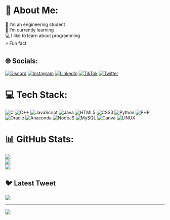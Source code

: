 # 💫 About Me:
👯 I’m an engineering student<br>🌱 I’m currently learning<br>💻 I like to learn about programming<br>⚡ Fun fact


## 🌐 Socials:
[![Discord](https://img.shields.io/badge/Discord-%237289DA.svg?logo=discord&logoColor=white)](https://discord.gg/DIEGHOUL31#2709) [![Instagram](https://img.shields.io/badge/Instagram-%23E4405F.svg?logo=Instagram&logoColor=white)](https://instagram.com/mooldi31) [![LinkedIn](https://img.shields.io/badge/LinkedIn-%230077B5.svg?logo=linkedin&logoColor=white)](https://linkedin.com/in/DiegoMorales) [![TikTok](https://img.shields.io/badge/TikTok-%23000000.svg?logo=TikTok&logoColor=white)](https://tiktok.com/@@mooldi) [![Twitter](https://img.shields.io/badge/Twitter-%231DA1F2.svg?logo=Twitter&logoColor=white)](https://twitter.com/@diegomoralesol2) 

# 💻 Tech Stack:
![C](https://img.shields.io/badge/c-%2300599C.svg?style=for-the-badge&logo=c&logoColor=white) ![C++](https://img.shields.io/badge/c++-%2300599C.svg?style=for-the-badge&logo=c%2B%2B&logoColor=white) ![JavaScript](https://img.shields.io/badge/javascript-%23323330.svg?style=for-the-badge&logo=javascript&logoColor=%23F7DF1E) ![Java](https://img.shields.io/badge/java-%23ED8B00.svg?style=for-the-badge&logo=java&logoColor=white) ![HTML5](https://img.shields.io/badge/html5-%23E34F26.svg?style=for-the-badge&logo=html5&logoColor=white) ![CSS3](https://img.shields.io/badge/css3-%231572B6.svg?style=for-the-badge&logo=css3&logoColor=white) ![Python](https://img.shields.io/badge/python-3670A0?style=for-the-badge&logo=python&logoColor=ffdd54) ![PHP](https://img.shields.io/badge/php-%23777BB4.svg?style=for-the-badge&logo=php&logoColor=white) ![Oracle](https://img.shields.io/badge/Oracle-F80000?style=for-the-badge&logo=oracle&logoColor=white) ![Anaconda](https://img.shields.io/badge/Anaconda-%2344A833.svg?style=for-the-badge&logo=anaconda&logoColor=white) ![NodeJS](https://img.shields.io/badge/node.js-6DA55F?style=for-the-badge&logo=node.js&logoColor=white) ![MySQL](https://img.shields.io/badge/mysql-%2300f.svg?style=for-the-badge&logo=mysql&logoColor=white) ![Canva](https://img.shields.io/badge/Canva-%2300C4CC.svg?style=for-the-badge&logo=Canva&logoColor=white) ![LINUX](https://img.shields.io/badge/Linux-FCC624?style=for-the-badge&logo=linux&logoColor=black)
# 📊 GitHub Stats:
![](https://github-readme-stats.vercel.app/api?username=MOOLDI&theme=dark&hide_border=false&include_all_commits=false&count_private=false)<br/>
![](https://github-readme-streak-stats.herokuapp.com/?user=MOOLDI&theme=dark&hide_border=false)<br/>
![](https://github-readme-stats.vercel.app/api/top-langs/?username=MOOLDI&theme=dark&hide_border=false&include_all_commits=false&count_private=false&layout=compact)

## 🐦 Latest Tweet
[![](https://gtce.itsvg.in/api?username=@diegomoralesol2)](https://github.com/VishwaGauravIn/github-twitter-card-embed)

---
[![](https://visitcount.itsvg.in/api?id=MOOLDI&icon=0&color=0)](https://visitcount.itsvg.in)

<!-- Proudly created with GPRM ( https://gprm.itsvg.in ) -->
